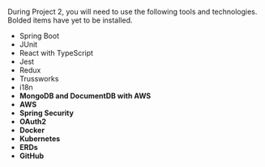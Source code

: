 During Project 2, you will need to use the following tools and technologies. Bolded items have yet to be installed.

- Spring Boot
- JUnit
- React with TypeScript
- Jest
- Redux
- Trussworks
- i18n
- **MongoDB and DocumentDB with AWS**
- **AWS**
- **Spring Security**
- **OAuth2**
- **Docker**
- **Kubernetes**
- **ERDs**
- **GitHub**
